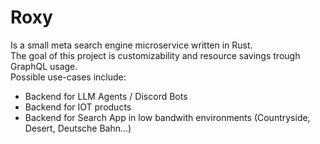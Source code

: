 # Roxy
Is a small meta search engine microservice written in Rust. <br>
The goal of this project is customizability and resource savings trough GraphQL usage. <br>
Possible use-cases include:
- Backend for LLM Agents / Discord Bots
- Backend for IOT products
- Backend for Search App in low bandwith environments (Countryside, Desert, Deutsche Bahn...)
